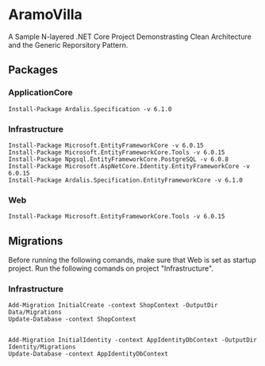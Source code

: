 # AramoVilla
A Sample N-layered .NET Core Project Demonstrasting Clean Architecture and the Generic Reporsitory Pattern.

## Packages

### ApplicationCore
```
Install-Package Ardalis.Specification -v 6.1.0
```
### Infrastructure
```
Install-Package Microsoft.EntityFrameworkCore -v 6.0.15
Install-Package Microsoft.EntityFrameworkCore.Tools -v 6.0.15
Install-Package Npgsql.EntityFrameworkCore.PostgreSQL -v 6.0.8
Install-Package Microsoft.AspNetCore.Identity.EntityFrameworkCore -v 6.0.15
Install-Package Ardalis.Specification.EntityFrameworkCore -v 6.1.0
```
### Web

```
Install-Package Microsoft.EntityFrameworkCore.Tools -v 6.0.15
```

## Migrations
Before running the following comands, make sure that Web is set as startup project.
Run the following comands on project "Infrastructure".

### Infrastructure
```
Add-Migration InitialCreate -context ShopContext -OutputDir Data/Migrations
Update-Database -context ShopContext


Add-Migration InitialIdentity -context AppIdentityDbContext -OutputDir Identity/Migrations
Update-Database -context AppIdentityDbContext
```